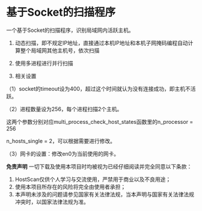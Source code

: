 # 基于Socket的扫描程序

一个基于Socket的扫描程序，识别局域网内活跃主机。

1. 动态扫描，即不规定IP地址，直接通过本机IP地址和本机子网掩码编程自动计算整个局域网其他主机号，依次扫描

2. 使用多进程进行并行扫描

3. 相关设置

（1）socket的timeout设为400，超过这个时间就认为没有连接成功，即主机不活跃。

（2）进程数量设为256，每个进程扫描2个主机。

这两个参数分别对应multi_process_check_host_states函数里的n_processor = 256

n_hosts_single = 2，可以根据需要进行修改。

（3）网卡的设置：修改en0为当前使用的网卡。


**免责声明**
一切下载及使用本项目时均被视为已经仔细阅读并完全同意以下条款：
1. HostScan仅供个人学习与交流使用，严禁用于商业以及不良用途；
2. 使用本项目所存在的风险将完全由使用者承担；
3. 本声明未涉及的问题请参见国家有关法律法规，当本声明与国家有关法律法规冲突时，以国家法律法规为准。